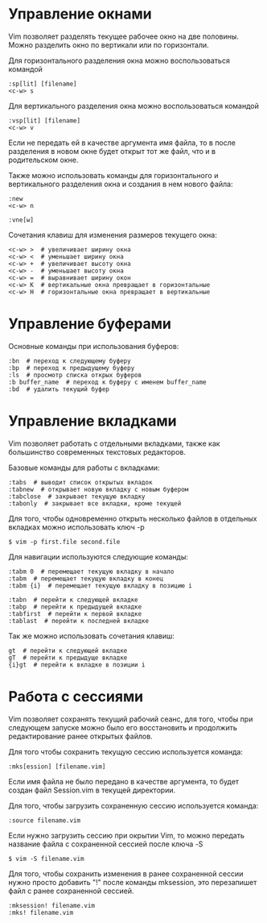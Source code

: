 ﻿Управление окнами
================================================================================
Vim позволяет разделять текущее рабочее окно на две половины. Можно разделить
окно по вертикали или по горизонтали.

Для горизонтального разделения окна можно воспользоваться командой

    :sp[lit] [filename]
    <c-w> s

Для вертикального разделения окна можно воспользоваться командой

    :vsp[lit] [filename]
    <c-w> v

Если не передать ей в качестве аргумента имя файла, то в после разделения в
новом  окне будет открыт тот же файл, что и в родительском окне.

Также можно использовать команды для горизонтального и вертикального разделения
окна и создания в нем нового файла:

    :new
    <c-w> n

    :vne[w]

Сочетания клавиш для изменения размеров текущего окна:

    <c-w> >  # увеличивает ширину окна
    <c-w> <  # уменьшает ширину окна
    <c-w> +  # увеличивает высоту окна
    <c-w> -  # уменьшает высоту окна
    <c-w> =  # выравнивает ширину окон
    <c-w> K  # вертикальные окна превращает в горизонтальные
    <c-w> H  # горизонтальные окна превращает в вертикальные


Управление буферами
================================================================================
Основные команды при использования буферов:

    :bn  # переход к следующему буферу
    :bp  # переход к предыдущему буферу
    :ls  # просмотр списка открых буферов
    :b buffer_name  # переход к буферу с именем buffer_name
    :bd  # удалить текущий буфер


Управление вкладками
================================================================================
Vim позволяет работать с отдельными вкладками, также как большинство
современных текстовых редакторов.

Базовые команды для работы с вкладками:

    :tabs  # выводит список открытых вкладок
    :tabnew  # открывает новую вкладку с новым буфером
    :tabclose  # закрывает текущую вкладку
    :tabonly  # закрывает все вкладки, кроме текущей

Для того, чтобы одновременно открыть несколько файлов в отдельных вкладках можно
использовать ключ -p

    $ vim -p first.file second.file

Для навигации используются следующие команды:

    :tabm 0  # перемещает текущую вкладку в начало
    :tabm  # перемещает текущую вкладку в конец
    :tabm {i}  # перемещает текущую вкладку в позицию i

    :tabn  # перейти к следующей вкладке
    :tabp  # перейти к предыдущей вкладке
    :tabfirst  # перейти к первой вкладке
    :tablast  # перейти к последней вкладке

Так же можно использовать сочетания клавиш:

    gt  # перейти к следующей вкладке
    gT  # перейти к предыдуще вкладке
    {i}gt  # перейти к вкладке в позиции i


Работа с сессиями
================================================================================
Vim позволяет сохранять текущий рабочий сеанс, для того, чтобы при следующем
запуске можно было его восстановить и продолжить редактирование ранее открытых
файлов.

Для того чтобы сохранить текущую сессию используется команда:

    :mks[ession] [filename.vim]

Если имя файла не было передано в качестве аргумента, то будет создан файл
Session.vim в текущей директории.

Для того, чтобы загрузить сохраненную сессию используется команда:

    :source filename.vim

Если нужно загрузить сессию при окрытии Vim, то можно передать название файла с
сохраненной сессией после ключа -S

    $ vim -S filename.vim

Для того, чтобы сохранить изменения в ранее сохраненной сессии нужно просто
добавить "!" после команды mksession, это перезапишет файл с ранее сохраненной
сессией.

    :mksession! filename.vim
    :mks! filename.vim



